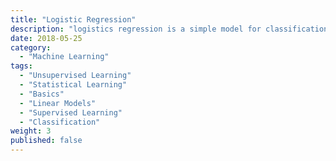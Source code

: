 ```yaml
---
title: "Logistic Regression"
description: "logistics regression is a simple model for classification"
date: 2018-05-25
category:
  - "Machine Learning"
tags:
  - "Unsupervised Learning"
  - "Statistical Learning"
  - "Basics"
  - "Linear Models"
  - "Supervised Learning"
  - "Classification"
weight: 3
published: false
---
```

